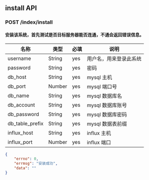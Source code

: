 ## install API

### POST /index/install

#### 安装该系统，首先测试是否目标服务器能否连通，不通会返回错误信息。

|名称|类型|必填|说明|
| ---- | ---- | ---- | ---- |
|username|String|yes|用户名，用来登录此系统|
|password|String|yes|密码|
|db_host|String|yes|mysql 主机|
|db_port|Number|yes|mysql 端口号|
|db_name|String|yes|mysql 数据库名|
|db_account|String|yes|mysql 数据库账号|
|db_password|String|yes|mysql 数据库密码|
|db_table_prefix|String|yes|mysql 数据表前缀|
|influx_host|String|yes|influx 主机|
|influx_port|Number|yes|influx 端口|

```json
{
    "errno": 0,
    "errmsg": "安装成功",
    "data": ""
}
```

